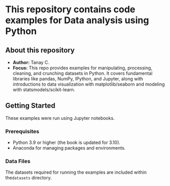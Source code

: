 # This repository contains code examples for Data analysis using Python


## About this repository

* **Author:** Tanay C.
* **Focus:** This repo provides examples for manipulating, processing, cleaning, and crunching datasets in Python. It covers fundamental libraries like pandas, NumPy, IPython, and Jupyter, along with introductions to data visualization with matplotlib/seaborn and modeling with statsmodels/scikit-learn.

## Getting Started

These examples were run using Jupyter notebooks.

### Prerequisites

* Python 3.9 or higher (the book is updated for 3.10).
* Anaconda for managing packages and environments.


### Data Files

The datasets required for running the examples are included within the`datasets` directory.

